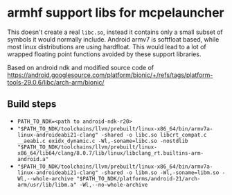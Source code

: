 # armhf support libs for mcpelauncher

This doesn't create a real `libc.so`, instead it contains only a small subset of symbols it would normally include.
Android armv7 is softfloat based, while most linux distributions are using hardfloat. This would lead to a lot of wrapped floating point functions avoided by these support libraries.

Based on android ndk and modified source code of https://android.googlesource.com/platform/bionic/+/refs/tags/platform-tools-29.0.6/libc/arch-arm/bionic/

## Build steps
- `PATH_TO_NDK=<path to android-ndk-r20>`
- `"$PATH_TO_NDK/toolchains/llvm/prebuilt/linux-x86_64/bin/armv7a-linux-androideabi21-clang" -shared -o libc.so libcrt_compat.c __aeabi.c exidx_dynamic.c -Wl,-soname=libc.so -nostdlib "$PATH_TO_NDK/toolchains/llvm/prebuilt/linux-x86_64/lib64/clang/8.0.7/lib/linux/libclang_rt.builtins-arm-android.a"`
- `"$PATH_TO_NDK/toolchains/llvm/prebuilt/linux-x86_64/bin/armv7a-linux-androideabi21-clang" -shared -o libm.so -Wl,-soname=libm.so -Wl,--whole-archive "$PATH_TO_NDK/platforms/android-21/arch-arm/usr/lib/libm.a" -Wl,--no-whole-archive`